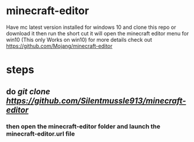 # minecraft-editor
Have mc latest version installed for windows 10 and clone this repo or download it then run the short cut it will open the minecraft editor menu for win10 (This only Works on win10)
for more details check out https://github.com/Mojang/minecraft-editor
# steps
## do ***git clone https://github.com/Silentmussle913/minecraft-editor***
### then open the minecraft-editor folder and launch the minecraft-editor.url file 
